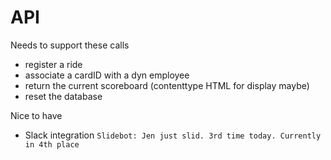 # API

Needs to support these calls
* register a ride
* associate a cardID with a dyn employee
* return the current scoreboard (contenttype HTML for display maybe)
* reset the database

Nice to have
* Slack integration ```Slidebot: Jen just slid. 3rd time today. Currently in 4th place```
